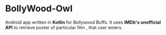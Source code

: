 # BollyWood-Owl
Android app written in **Kotlin** for Bollywood Buffs. 
It uses **IMDb's unofficial API** to retrieve poster of particular film , that user enters.
